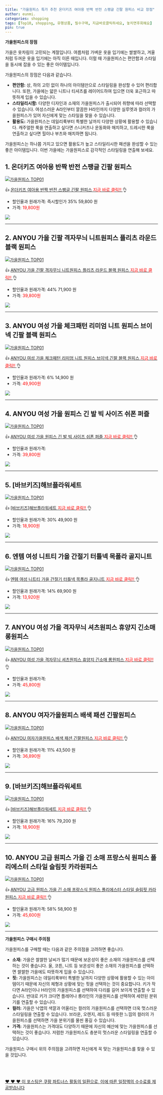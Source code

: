```yaml
---
title: "가을원피스 특가 추천 온더키즈 여아용 반짝 반전 스팽글 긴팔 원피스 비교 장점"
author: eunmi.
categories: shopping
tags: [Top10, shopping, 유행상품, 필수구매, 지금바로클릭하세요, 놓치면후회해요]
pin: true
---
```

**가을원피스의 장점**

가을은 옷차림이 고민되는 계절입니다. 여름처럼 가벼운 옷을 입기에는 쌀쌀하고, 겨울처럼 두꺼운 옷을 입기에는 아직 이른 때입니다. 이럴 때 가을원피스는 편안함과 스타일을 동시에 잡을 수 있는 좋은 아이템입니다.

가을원피스의 장점은 다음과 같습니다.

* **편안함:** 상, 하의 고민 없이 하나의 아이템만으로 스타일링을 완성할 수 있어 편리합니다. 또한, 가을에는 얇은 니트나 티셔츠를 레이어드하여 입으면 더욱 포근하고 따뜻하게 입을 수 있습니다.
* **스타일리시함:** 다양한 디자인과 소재의 가을원피스가 출시되어 취향에 따라 선택할 수 있습니다. 여성스러운 A라인부터 깔끔한 H라인까지 다양한 실루엣과 컬러의 가을원피스가 있어 자신에게 맞는 스타일을 찾을 수 있습니다.
* **활용도:** 가을원피스는 데일리룩부터 특별한 날까지 다양한 상황에 활용할 수 있습니다. 캐주얼한 룩을 연출하고 싶다면 스니커즈나 운동화와 매치하고, 드레시한 룩을 연출하고 싶다면 힐이나 부츠와 매치하면 됩니다.

가을원피스는 하나쯤 가지고 있으면 활용도가 높고 스타일리시한 패션을 완성할 수 있는 좋은 아이템입니다. 이번 가을에는 가을원피스로 감각적인 스타일링을 연출해 보세요.

   

## 1. 온더키즈 여아용 반짝 반전 스팽글 긴팔 원피스

[![가을원피스 TOP01](https://thumbnail6.coupangcdn.com/thumbnails/remote/230x230ex/image/rs_quotation_api/uxwfozmu/0e48c55ec31d423dbf2a11b50f830dd3.jpg)](https://link.coupang.com/re/AFFSDP?lptag=AF3617701&subid=GithubCoopas&pageKey=6063927961&traceid=V0-153&itemId=11163732338&vendorItemId=78441869006)


👍 [온더키즈 여아용 반짝 반전 스팽글 긴팔 원피스 <font color=red> 지금 바로 클릭!! </font> ](https://link.coupang.com/re/AFFSDP?lptag=AF3617701&subid=GithubCoopas&pageKey=6063927961&traceid=V0-153&itemId=11163732338&vendorItemId=78441869006) 👌 


- 할인율과 원래가격: 즉시할인가 35%  59,800   원
- 가격: <span style='color:red'>19,800원</span>

[![](/discount_price.png)](https://link.coupang.com/re/AFFSDP?lptag=AF3617701&subid=GithubCoopas&pageKey=6063927961&traceid=V0-153&itemId=11163732338&vendorItemId=78441869006)

---


   

## 2. ANYOU 가을 긴팔 격자무늬 니트원피스 플리츠 라운드 블랙 원피스

[![가을원피스 TOP01](https://thumbnail10.coupangcdn.com/thumbnails/remote/230x230ex/image/vendor_inventory/3999/2bd32b1726f6e9fc5ec10fca151781182a105cad2c41667d422188943eed.jpg)](https://link.coupang.com/re/AFFSDP?lptag=AF3617701&subid=GithubCoopas&pageKey=7523553968&traceid=V0-153&itemId=19737677536&vendorItemId=87246671582)


👍 [ANYOU 가을 긴팔 격자무늬 니트원피스 플리츠 라운드 블랙 원피스 <font color=red> 지금 바로 클릭!! </font> ](https://link.coupang.com/re/AFFSDP?lptag=AF3617701&subid=GithubCoopas&pageKey=7523553968&traceid=V0-153&itemId=19737677536&vendorItemId=87246671582) 👌 


- 할인율과 원래가격: 44%  71,900   원
- 가격: <span style='color:red'>39,800원</span>

[![](/discount_price.png)](https://link.coupang.com/re/AFFSDP?lptag=AF3617701&subid=GithubCoopas&pageKey=7523553968&traceid=V0-153&itemId=19737677536&vendorItemId=87246671582)

---


   

## 3. ANYOU 여성 가을 체크패턴 리미엄 니트 원피스 브이넥 긴팔 블랙 원피스

[![가을원피스 TOP01](https://thumbnail10.coupangcdn.com/thumbnails/remote/230x230ex/image/vendor_inventory/af5e/ed199fab1c4683b7877c20c25bb0229ecea11c05a04a998ff1df9d9d8bb4.png)](https://link.coupang.com/re/AFFSDP?lptag=AF3617701&subid=GithubCoopas&pageKey=7613166240&traceid=V0-153&itemId=20167850675&vendorItemId=87259758155)


👍 [ANYOU 여성 가을 체크패턴 리미엄 니트 원피스 브이넥 긴팔 블랙 원피스 <font color=red> 지금 바로 클릭!! </font> ](https://link.coupang.com/re/AFFSDP?lptag=AF3617701&subid=GithubCoopas&pageKey=7613166240&traceid=V0-153&itemId=20167850675&vendorItemId=87259758155) 👌 


- 할인율과 원래가격: 6%  14,900   원
- 가격: <span style='color:red'>49,900원</span>

[![](/discount_price.png)](https://link.coupang.com/re/AFFSDP?lptag=AF3617701&subid=GithubCoopas&pageKey=7613166240&traceid=V0-153&itemId=20167850675&vendorItemId=87259758155)

---


   

## 4. ANYOU 여성 가을 원피스 긴 발 빅 사이즈 쉬폰 퍼즐

[![가을원피스 TOP01](https://thumbnail8.coupangcdn.com/thumbnails/remote/230x230ex/image/vendor_inventory/1ac6/a8ba6030e17983ceeff90be3082c29aaddd9cfe9d9636ae3987c9019ea3e.jpg)](https://link.coupang.com/re/AFFSDP?lptag=AF3617701&subid=GithubCoopas&pageKey=7508892831&traceid=V0-153&itemId=19670957553&vendorItemId=87487707380)


👍 [ANYOU 여성 가을 원피스 긴 발 빅 사이즈 쉬폰 퍼즐 <font color=red> 지금 바로 클릭!! </font> ](https://link.coupang.com/re/AFFSDP?lptag=AF3617701&subid=GithubCoopas&pageKey=7508892831&traceid=V0-153&itemId=19670957553&vendorItemId=87487707380) 👌 


- 할인율과 원래가격: 
- 가격: <span style='color:red'>39,800원</span>

[![](/discount_price.png)](https://link.coupang.com/re/AFFSDP?lptag=AF3617701&subid=GithubCoopas&pageKey=7508892831&traceid=V0-153&itemId=19670957553&vendorItemId=87487707380)

---


   

## 5. [바브키즈]해브플라워세트

[![가을원피스 TOP01](https://thumbnail9.coupangcdn.com/thumbnails/remote/230x230ex/image/vendor_inventory/266b/481deefac088bf642139d5a3e58ee863b24db3ddea812dcd487dce2ae15d.jpg)](https://link.coupang.com/re/AFFSDP?lptag=AF3617701&subid=GithubCoopas&pageKey=6349719540&traceid=V0-153&itemId=13356167340&vendorItemId=84774010439)


👍 [[바브키즈]해브플라워세트 <font color=red> 지금 바로 클릭!! </font> ](https://link.coupang.com/re/AFFSDP?lptag=AF3617701&subid=GithubCoopas&pageKey=6349719540&traceid=V0-153&itemId=13356167340&vendorItemId=84774010439) 👌 


- 할인율과 원래가격: 30%  49,900   원
- 가격: <span style='color:red'>18,900원</span>

[![](/discount_price.png)](https://link.coupang.com/re/AFFSDP?lptag=AF3617701&subid=GithubCoopas&pageKey=6349719540&traceid=V0-153&itemId=13356167340&vendorItemId=84774010439)

---


   

## 6. 엔템 여성 니트티 가을 간절기 터틀넥 목폴라 골지니트

[![가을원피스 TOP01](https://thumbnail7.coupangcdn.com/thumbnails/remote/230x230ex/image/vendor_inventory/f510/131e5060ee6b44d691bd22118f4d01d407a7d00a7eb0998b12f66d6709ff.jpg)](https://link.coupang.com/re/AFFSDP?lptag=AF3617701&subid=GithubCoopas&pageKey=7595530561&traceid=V0-153&itemId=20080425063&vendorItemId=87176020172)


👍 [엔템 여성 니트티 가을 간절기 터틀넥 목폴라 골지니트 <font color=red> 지금 바로 클릭!! </font> ](https://link.coupang.com/re/AFFSDP?lptag=AF3617701&subid=GithubCoopas&pageKey=7595530561&traceid=V0-153&itemId=20080425063&vendorItemId=87176020172) 👌 


- 할인율과 원래가격: 14%  69,900   원
- 가격: <span style='color:red'>13,920원</span>

[![](/discount_price.png)](https://link.coupang.com/re/AFFSDP?lptag=AF3617701&subid=GithubCoopas&pageKey=7595530561&traceid=V0-153&itemId=20080425063&vendorItemId=87176020172)

---


   

## 7. ANYOU 여성 가을 격자무늬 셔츠원피스 휴양지 긴소매 롱원피스

[![가을원피스 TOP01](https://thumbnail8.coupangcdn.com/thumbnails/remote/230x230ex/image/vendor_inventory/4ae6/e3bd7c61676668556b85cddc40cf40132390e221b2b29ed7c47608180adc.jpg)](https://link.coupang.com/re/AFFSDP?lptag=AF3617701&subid=GithubCoopas&pageKey=7519040387&traceid=V0-153&itemId=19717160829&vendorItemId=87099529778)


👍 [ANYOU 여성 가을 격자무늬 셔츠원피스 휴양지 긴소매 롱원피스 <font color=red> 지금 바로 클릭!! </font> ](https://link.coupang.com/re/AFFSDP?lptag=AF3617701&subid=GithubCoopas&pageKey=7519040387&traceid=V0-153&itemId=19717160829&vendorItemId=87099529778) 👌 


- 할인율과 원래가격: 
- 가격: <span style='color:red'>45,800원</span>

[![](/discount_price.png)](https://link.coupang.com/re/AFFSDP?lptag=AF3617701&subid=GithubCoopas&pageKey=7519040387&traceid=V0-153&itemId=19717160829&vendorItemId=87099529778)

---


   

## 8. ANYOU 여자가을원피스 배색 패션 긴팔원피스

[![가을원피스 TOP01](https://thumbnail6.coupangcdn.com/thumbnails/remote/230x230ex/image/vendor_inventory/f94d/3214d5c468a9fe67972c6704a821169dc0ce4792e579423d8bfc63907096.jpg)](https://link.coupang.com/re/AFFSDP?lptag=AF3617701&subid=GithubCoopas&pageKey=7555575663&traceid=V0-153&itemId=19893936125&vendorItemId=87188055148)


👍 [ANYOU 여자가을원피스 배색 패션 긴팔원피스 <font color=red> 지금 바로 클릭!! </font> ](https://link.coupang.com/re/AFFSDP?lptag=AF3617701&subid=GithubCoopas&pageKey=7555575663&traceid=V0-153&itemId=19893936125&vendorItemId=87188055148) 👌 


- 할인율과 원래가격: 11%  43,500   원
- 가격: <span style='color:red'>36,890원</span>

[![](/discount_price.png)](https://link.coupang.com/re/AFFSDP?lptag=AF3617701&subid=GithubCoopas&pageKey=7555575663&traceid=V0-153&itemId=19893936125&vendorItemId=87188055148)

---


   

## 9. [바브키즈]해브플라워세트

[![가을원피스 TOP01](https://thumbnail9.coupangcdn.com/thumbnails/remote/230x230ex/image/vendor_inventory/266b/481deefac088bf642139d5a3e58ee863b24db3ddea812dcd487dce2ae15d.jpg)](https://link.coupang.com/re/AFFSDP?lptag=AF3617701&subid=GithubCoopas&pageKey=6349719540&traceid=V0-153&itemId=13356167345&vendorItemId=84774010442)


👍 [[바브키즈]해브플라워세트 <font color=red> 지금 바로 클릭!! </font> ](https://link.coupang.com/re/AFFSDP?lptag=AF3617701&subid=GithubCoopas&pageKey=6349719540&traceid=V0-153&itemId=13356167345&vendorItemId=84774010442) 👌 


- 할인율과 원래가격: 16%  79,200   원
- 가격: <span style='color:red'>18,900원</span>

[![](/discount_price.png)](https://link.coupang.com/re/AFFSDP?lptag=AF3617701&subid=GithubCoopas&pageKey=6349719540&traceid=V0-153&itemId=13356167345&vendorItemId=84774010442)

---


   

## 10. ANYOU 고급 원피스 가을 긴 소매 프랑스식 원피스 폴리에스터 스타일 슬림핏 카라원피스

[![가을원피스 TOP01](https://thumbnail8.coupangcdn.com/thumbnails/remote/230x230ex/image/vendor_inventory/fd9e/bd64e0b432c98f0994cc94f2c9646cb18d94a5f351b238ecfe8462775fb0.jpg)](https://link.coupang.com/re/AFFSDP?lptag=AF3617701&subid=GithubCoopas&pageKey=7608498298&traceid=V0-153&itemId=20144678498&vendorItemId=87249579190)


👍 [ANYOU 고급 원피스 가을 긴 소매 프랑스식 원피스 폴리에스터 스타일 슬림핏 카라원피스 <font color=red> 지금 바로 클릭!! </font> ](https://link.coupang.com/re/AFFSDP?lptag=AF3617701&subid=GithubCoopas&pageKey=7608498298&traceid=V0-153&itemId=20144678498&vendorItemId=87249579190) 👌 


- 할인율과 원래가격: 58%  58,900   원
- 가격: <span style='color:red'>45,600원</span>

[![](/discount_price.png)](https://link.coupang.com/re/AFFSDP?lptag=AF3617701&subid=GithubCoopas&pageKey=7608498298&traceid=V0-153&itemId=20144678498&vendorItemId=87249579190)

---
**가을원피스 구매시 주의점**

가을원피스를 구매할 때는 다음과 같은 주의점을 고려하면 좋습니다.

* **소재:** 가을은 쌀쌀한 날씨가 많기 때문에 보온성이 좋은 소재의 가을원피스를 선택하는 것이 좋습니다. 울, 코튼, 니트 등 보온성이 좋은 소재의 가을원피스를 선택하면 쌀쌀한 가을에도 따뜻하게 입을 수 있습니다.
* **핏:** 가을원피스는 데일리룩부터 특별한 날까지 다양한 상황에 활용할 수 있는 아이템이기 때문에 자신의 체형과 상황에 맞는 핏을 선택하는 것이 중요합니다. 키가 작다면 A라인이나 H라인의 가을원피스를 선택하여 다리를 길어 보이게 연출할 수 있습니다. 반대로 키가 크다면 플레어나 롱라인의 가을원피스를 선택하여 세련된 분위기를 연출할 수 있습니다.
* **컬러:** 가을은 낙엽의 색깔과 어울리는 컬러의 가을원피스를 선택하면 더욱 멋스러운 스타일링을 연출할 수 있습니다. 브라운, 오렌지, 레드 등 따뜻한 느낌의 컬러의 가을원피스를 선택하면 가을 분위기를 물씬 풍길 수 있습니다.
* **가격:** 가을원피스는 가격대도 다양하기 때문에 자신의 예산에 맞는 가을원피스를 선택하는 것이 좋습니다. 저렴한 가을원피스도 충분히 멋스러운 스타일링을 연출할 수 있습니다.

가을원피스 구매시 위의 주의점을 고려하면 자신에게 꼭 맞는 가을원피스를 찾을 수 있을 것입니다.<br><br><br><br><br> [ ❤ ❤ ❤ 이 포스팅은 쿠팡 파트너스 활동의 일환으로, 이에 따른 일정액의 수수료를 제공받습니다](https://link.coupang.com/a/bcEFyh)